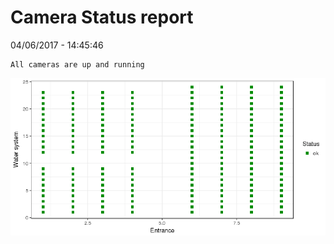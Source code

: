Camera Status report
================
04/06/2017 - 14:45:46

    All cameras are up and running

![](camreport_files/figure-markdown_github/unnamed-chunk-2-1.png)
